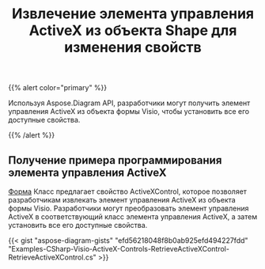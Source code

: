 ﻿---
title: Извлечение элемента управления ActiveX из объекта Shape для изменения свойств
type: docs
weight: 20
url: /ru/net/retrieve-an-activex-control-from-a-shape-object-to-modify-properties/
description: Измените свойства элемента управления ActiveX с помощью библиотеки Aspose.Diagram.
---
{{% alert color="primary" %}} 

Используя Aspose.Diagram API, разработчики могут получить элемент управления ActiveX из объекта формы Visio, чтобы установить все его доступные свойства.

{{% /alert %}} 
## **Получение примера программирования элемента управления ActiveX**
[Форма](http://www.aspose.com/api/net/diagram/aspose.diagram/shape) Класс предлагает свойство ActiveXControl, которое позволяет разработчикам извлекать элемент управления ActiveX из объекта формы Visio. Разработчики могут преобразовать элемент управления ActiveX в соответствующий класс элемента управления ActiveX, а затем установить все его доступные свойства.

{{< gist "aspose-diagram-gists" "efd56218048f8b0ab925efd494227fdd" "Examples-CSharp-Visio-ActiveX-Controls-RetrieveActiveXControl-RetrieveActiveXControl.cs" >}}
